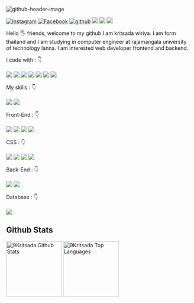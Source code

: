 ![github-header-image](https://user-images.githubusercontent.com/69795132/180647831-c174b150-b15b-497f-ac9f-e34c74b7b4fe.png)


[![Instagram](https://img.shields.io/badge/9Kritsada-%23E4405F.svg?style=for-the-badge&logo=Instagram&logoColor=white)](https://instagram.com/9Kritsada/)
[![Facebook](https://img.shields.io/badge/9Kritsada-1877F2?style=for-the-badge&logo=facebook&logoColor=white)](https://www.facebook.com/9Kritsada/)
[![github](https://img.shields.io/badge/9Kritsada-12100E.svg?style=for-the-badge&logo=github&logoColor=white)](https://github.com/9Kritsada/)
![](https://komarev.com/ghpvc/?username=9Kritsada&label=PROFILE+VIEWS&style=for-the-badge&color=brightgreen)
<img src="https://img.shields.io/badge/asus%20laptop-000000?style=for-the-badge&logo=asus&logoColor=white"/> 
<img src="https://img.shields.io/badge/Windows-0078D6?style=for-the-badge&logo=windows&logoColor=white"/>


Hello 🖐️ friends, welcome to my github I am kritsada wiriya. I am form thailand and I am studying in computer engineer at rajamangala university of technology lanna. I am interested web developer frontend and backend.

<p align="left">
I code with :  👇
<br><br>
<img src="https://img.shields.io/badge/VSCode-0078D4?style=for-the-badge&logo=visual%20studio%20code&logoColor=white"/> 
<img src="https://img.shields.io/badge/terminal-4D4D4D?style=for-the-badge&logo=windows%20terminal&logoColor=white"/>
<img src="https://img.shields.io/badge/powershell-5391FE?style=for-the-badge&logo=powershell&logoColor=white"/> 
<img src="https://img.shields.io/badge/npm-CB3837?style=for-the-badge&logo=npm&logoColor=white"/> 
<img src="https://img.shields.io/badge/Cloudflare-F38020?style=for-the-badge&logo=Cloudflare&logoColor=white"/> 
<img src="https://img.shields.io/badge/Edge-0078D7?style=for-the-badge&logo=Microsoft-edge&logoColor=white"/> 
<img src="https://img.shields.io/badge/Firefox-FF7139?style=for-the-badge&logo=Firefox-Browser&logoColor=white"/> 

</p>

<p align="left">
My skills :  👇
<br><br>
<img src="https://img.shields.io/badge/C-00599C?style=for-the-badge&logo=c&logoColor=white"/> 
<img src="https://img.shields.io/badge/C%2B%2B-00599C?style=for-the-badge&logo=c%2B%2B&logoColor=white"/> 
</p>

<p align="left">
Front-End :  👇
<br><br>
<img src="https://img.shields.io/badge/HTML5-E34F26?style=for-the-badge&logo=html5&logoColor=white"/>   
<img src="https://img.shields.io/badge/JavaScript-323330?style=for-the-badge&logo=javascript&logoColor=F7DF1E"/>
<img src="https://img.shields.io/badge/React-20232A?style=for-the-badge&logo=react&logoColor=61DAFB"/>
<img src="https://img.shields.io/badge/Vue.js-35495E?style=for-the-badge&logo=vuedotjs&logoColor=4FC08D"/>
</p>

<p align="left">
CSS :  👇
<br><br>
<img src="https://img.shields.io/badge/CSS3-1572B6?style=for-the-badge&logo=css3&logoColor=white"/>
<img src="https://img.shields.io/badge/Tailwind-38B2AC?style=for-the-badge&logo=tailwind-css&logoColor=white"/>
<img src="https://img.shields.io/badge/Bootstrap-563D7C?style=for-the-badge&logo=bootstrap&logoColor=white"/> 
<img src="https://img.shields.io/badge/Font_Awesome-339AF0?style=for-the-badge&logo=fontawesome&logoColor=white"/> 
</p>

<p align="left">
Back-End :  👇
<br><br>
<img src="https://img.shields.io/badge/PHP-777BB4?style=for-the-badge&logo=php&logoColor=white"/>
<img src="https://img.shields.io/badge/Codeigniter-EF4223?style=for-the-badge&logo=codeigniter&logoColor=white"/>
</p>

<p align="left">
Database :  👇
<br><br>
<img src="https://img.shields.io/badge/MySQL-005C84?style=for-the-badge&logo=mysql&logoColor=white"/>
</p>

## Github Stats  
<a href="https://github.com/9Kritsada"><img alt="9Kritsada Github Stats" src="https://github-readme-stats.vercel.app/api/?username=9Kritsada&show_icons=true&count_private=true&theme=default&hide_border=true&bg_color=fff&title_color=7903a1&icon_color=7903a1" height="150px"/></a>
<a href="https://github.com/9Kritsada"><img alt="9Kritsada Top Languages" src="https://github-readme-stats.vercel.app/api/top-langs/?username=9Kritsada&langs_count=8&layout=compact&theme=default&hide_border=true&bg_color=fff&title_color=000&icon_color=000&hide=Jupyter%20Notebook" height="150px"/></a>

